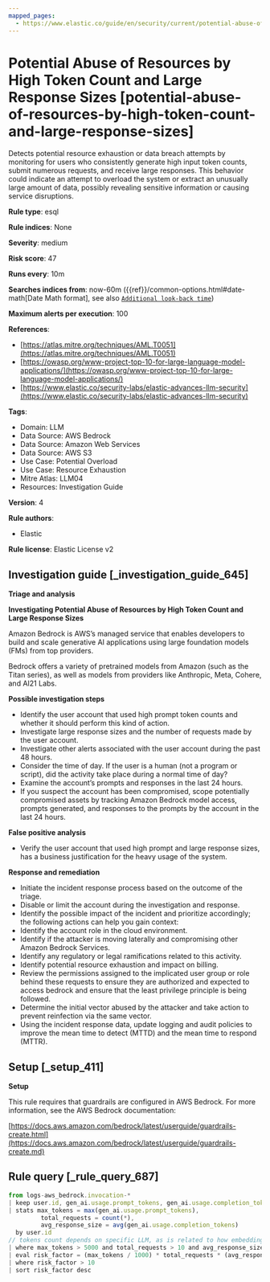 ```yaml
---
mapped_pages:
  - https://www.elastic.co/guide/en/security/current/potential-abuse-of-resources-by-high-token-count-and-large-response-sizes.html
---
```


# Potential Abuse of Resources by High Token Count and Large Response Sizes [potential-abuse-of-resources-by-high-token-count-and-large-response-sizes]

Detects potential resource exhaustion or data breach attempts by monitoring for users who consistently generate high input token counts, submit numerous requests, and receive large responses. This behavior could indicate an attempt to overload the system or extract an unusually large amount of data, possibly revealing sensitive information or causing service disruptions.

**Rule type**: esql

**Rule indices**: None

**Severity**: medium

**Risk score**: 47

**Runs every**: 10m

**Searches indices from**: now-60m ({{ref}}/common-options.html#date-math[Date Math format], see also [`Additional look-back time`](docs-content://solutions/security/detect-and-alert/create-detection-rule.md#rule-schedule))

**Maximum alerts per execution**: 100

**References**:

* [https://atlas.mitre.org/techniques/AML.T0051](https://atlas.mitre.org/techniques/AML.T0051)
* [https://owasp.org/www-project-top-10-for-large-language-model-applications/](https://owasp.org/www-project-top-10-for-large-language-model-applications/)
* [https://www.elastic.co/security-labs/elastic-advances-llm-security](https://www.elastic.co/security-labs/elastic-advances-llm-security)

**Tags**:

* Domain: LLM
* Data Source: AWS Bedrock
* Data Source: Amazon Web Services
* Data Source: AWS S3
* Use Case: Potential Overload
* Use Case: Resource Exhaustion
* Mitre Atlas: LLM04
* Resources: Investigation Guide

**Version**: 4

**Rule authors**:

* Elastic

**Rule license**: Elastic License v2

## Investigation guide [_investigation_guide_645]

**Triage and analysis**

**Investigating Potential Abuse of Resources by High Token Count and Large Response Sizes**

Amazon Bedrock is AWS’s managed service that enables developers to build and scale generative AI applications using large foundation models (FMs) from top providers.

Bedrock offers a variety of pretrained models from Amazon (such as the Titan series), as well as models from providers like Anthropic, Meta, Cohere, and AI21 Labs.

**Possible investigation steps**

* Identify the user account that used high prompt token counts and whether it should perform this kind of action.
* Investigate large response sizes and the number of requests made by the user account.
* Investigate other alerts associated with the user account during the past 48 hours.
* Consider the time of day. If the user is a human (not a program or script), did the activity take place during a normal time of day?
* Examine the account’s prompts and responses in the last 24 hours.
* If you suspect the account has been compromised, scope potentially compromised assets by tracking Amazon Bedrock model access, prompts generated, and responses to the prompts by the account in the last 24 hours.

**False positive analysis**

* Verify the user account that used high prompt and large response sizes, has a business justification for the heavy usage of the system.

**Response and remediation**

* Initiate the incident response process based on the outcome of the triage.
* Disable or limit the account during the investigation and response.
* Identify the possible impact of the incident and prioritize accordingly; the following actions can help you gain context:
* Identify the account role in the cloud environment.
* Identify if the attacker is moving laterally and compromising other Amazon Bedrock Services.
* Identify any regulatory or legal ramifications related to this activity.
* Identify potential resource exhaustion and impact on billing.
* Review the permissions assigned to the implicated user group or role behind these requests to ensure they are authorized and expected to access bedrock and ensure that the least privilege principle is being followed.
* Determine the initial vector abused by the attacker and take action to prevent reinfection via the same vector.
* Using the incident response data, update logging and audit policies to improve the mean time to detect (MTTD) and the mean time to respond (MTTR).


## Setup [_setup_411]

**Setup**

This rule requires that guardrails are configured in AWS Bedrock. For more information, see the AWS Bedrock documentation:

[https://docs.aws.amazon.com/bedrock/latest/userguide/guardrails-create.html](https://docs.aws.amazon.com/bedrock/latest/userguide/guardrails-create.md)


## Rule query [_rule_query_687]

```js
from logs-aws_bedrock.invocation-*
| keep user.id, gen_ai.usage.prompt_tokens, gen_ai.usage.completion_tokens
| stats max_tokens = max(gen_ai.usage.prompt_tokens),
         total_requests = count(*),
         avg_response_size = avg(gen_ai.usage.completion_tokens)
  by user.id
// tokens count depends on specific LLM, as is related to how embeddings are generated.
| where max_tokens > 5000 and total_requests > 10 and avg_response_size > 500
| eval risk_factor = (max_tokens / 1000) * total_requests * (avg_response_size / 500)
| where risk_factor > 10
| sort risk_factor desc
```


